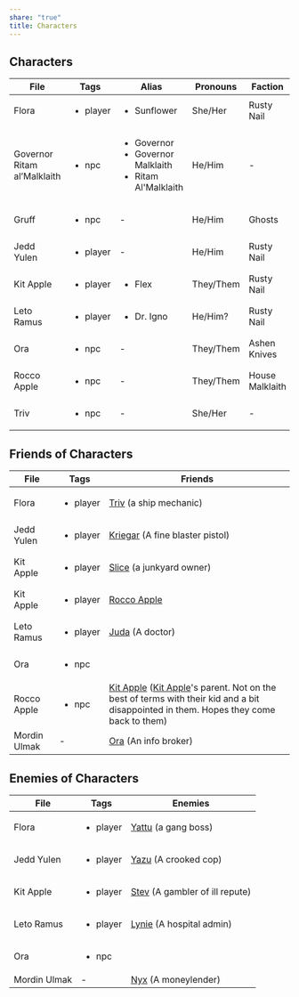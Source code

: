 ```yaml
---
share: "true"
title: Characters
---
```


## Characters


| File                        | Tags                     | Alias                                                                            | Pronouns  | Faction         |
| --------------------------- | ------------------------ | -------------------------------------------------------------------------------- | --------- | --------------- |
| Flora                       | <ul><li>player</li></ul> | <ul><li>Sunflower</li></ul>                                                      | She/Her   | Rusty Nail      |
| Governor Ritam al’Malklaith | <ul><li>npc</li></ul>    | <ul><li>Governor</li><li>Governor Malklaith</li><li>Ritam Al'Malklaith</li></ul> | He/Him    | \-              |
| Gruff                       | <ul><li>npc</li></ul>    | \-                                                                               | He/Him    | Ghosts          |
| Jedd Yulen                  | <ul><li>player</li></ul> | \-                                                                               | He/Him    | Rusty Nail      |
| Kit Apple                   | <ul><li>player</li></ul> | <ul><li>Flex</li></ul>                                                           | They/Them | Rusty Nail      |
| Leto Ramus                  | <ul><li>player</li></ul> | <ul><li>Dr. Igno</li></ul>                                                       | He/Him?   | Rusty Nail      |
| Ora                         | <ul><li>npc</li></ul>    | \-                                                                               | They/Them | Ashen Knives    |
| Rocco Apple                 | <ul><li>npc</li></ul>    | \-                                                                               | They/Them | House Malklaith |
| Triv                        | <ul><li>npc</li></ul>    | \-                                                                               | She/Her   | \-              |



## Friends of Characters

| File         | Tags                     | Friends                                                                                                                                                            |
| ------------ | ------------------------ | ------------------------------------------------------------------------------------------------------------------------------------------------------------------ |
| Flora        | <ul><li>player</li></ul> | [Triv](Triv.md) (a ship mechanic)                                                                                                                                         |
| Jedd Yulen   | <ul><li>player</li></ul> | [Kriegar](Kriegar.md) (A fine blaster pistol)                                                                                                                                |
| Kit Apple    | <ul><li>player</li></ul> | [Slice](Slice.md) (a junkyard owner)                                                                                                                                       |
| Kit Apple    | <ul><li>player</li></ul> | [Rocco Apple](Characters/Rocco%20Apple.md)                                                                                                                            |
| Leto Ramus   | <ul><li>player</li></ul> | [Juda](Juda.md) (A doctor)                                                                                                                                                |
| Ora          | <ul><li>npc</li></ul>    |                                                                                                                                                                    |
| Rocco Apple  | <ul><li>npc</li></ul>    | [Kit Apple](Characters/Kit%20Apple.md) ([Kit Apple](Kit%20Apple.md)'s parent. Not on the best of terms with their kid and a bit disappointed in them. Hopes they come back to them) |
| Mordin Ulmak | \-                       | [Ora](Ora.md) (An info broker)                                                                                                                                           |


## Enemies of Characters

| File         | Tags                     | Enemies                            |
| ------------ | ------------------------ | ---------------------------------- |
| Flora        | <ul><li>player</li></ul> | [Yattu](Yattu.md) (a gang boss)            |
| Jedd Yulen   | <ul><li>player</li></ul> | [Yazu](Yazu.md) (A crooked cop)           |
| Kit Apple    | <ul><li>player</li></ul> | [Stev](Stev.md) (A gambler of ill repute) |
| Leto Ramus   | <ul><li>player</li></ul> | [Lynie](Lynie.md) (A hospital admin)       |
| Ora          | <ul><li>npc</li></ul>    |                                    |
| Mordin Ulmak | \-                       | [Nyx](Nyx.md) (A moneylender)            |

